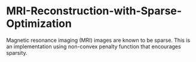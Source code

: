 # MRI-Reconstruction-with-Sparse-Optimization
Magnetic resonance imaging (MRI) images are known to be sparse. This is an implementation using non-convex penalty function that encourages sparsity.

